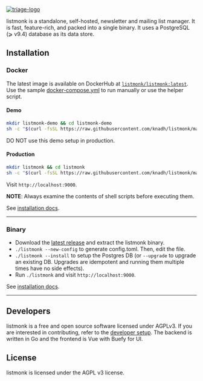 

[![triage-logo](https://triagetechnology.in/wp-content/uploads/2022/10/logo-122x46.png)](https://triagetechnology.in)

listmonk is a standalone, self-hosted, newsletter and mailing list manager. It is fast, feature-rich, and packed into a single binary. It uses a PostgreSQL (⩾ v9.4) database as its data store.

<!-- [![triage-dashboard](https://user-images.githubusercontent.com/547147/134939475-e0391111-f762-44cb-b056-6cb0857755e3.png)](https://triagetechnology.in) -->

<!-- Visit [listmonk.app](https://listmonk.app) for more info. Check out the [**live demo**](https://demo.listmonk.app). -->

## Installation

### Docker

The latest image is available on DockerHub at [`listmonk/listmonk:latest`](https://hub.docker.com/r/listmonk/listmonk/tags?page=1&ordering=last_updated&name=latest). Use the sample [docker-compose.yml](https://github.com/knadh/listmonk/blob/master/docker-compose.yml) to run manually or use the helper script.

#### Demo

```bash
mkdir listmonk-demo && cd listmonk-demo
sh -c "$(curl -fsSL https://raw.githubusercontent.com/knadh/listmonk/master/install-demo.sh)"
```

DO NOT use this demo setup in production.

#### Production

```bash
mkdir listmonk && cd listmonk
sh -c "$(curl -fsSL https://raw.githubusercontent.com/knadh/listmonk/master/install-prod.sh)"
```
Visit `http://localhost:9000`.

**NOTE**: Always examine the contents of shell scripts before executing them.

See [installation docs](https://listmonk.app/docs/installation).

__________________

### Binary
- Download the [latest release](https://github.com/knadh/listmonk/releases) and extract the listmonk binary.
- `./listmonk --new-config` to generate config.toml. Then, edit the file.
- `./listmonk --install` to setup the Postgres DB (or `--upgrade` to upgrade an existing DB. Upgrades are idempotent and running them multiple times have no side effects).
- Run `./listmonk` and visit `http://localhost:9000`.

See [installation docs](https://listmonk.app/docs/installation).
__________________


## Developers
listmonk is a free and open source software licensed under AGPLv3. If you are interested in contributing, refer to the [developer setup](https://listmonk.app/docs/developer-setup). The backend is written in Go and the frontend is Vue with Buefy for UI.


## License
listmonk is licensed under the AGPL v3 license.
